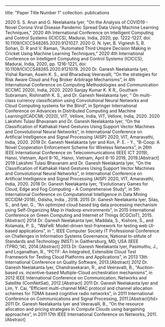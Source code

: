 ---
title: "Paper Title Number 1"
collection: publications

2020	S. S. Arun and G. Neelakanta Iyer, "On the Analysis of COVID19 - Novel Corona Viral Disease Pandemic Spread Data Using Machine Learning Techniques," 2020 4th International Conference on Intelligent Computing and Control Systems (ICICCS), Madurai, India, 2020, pp. 1222-1227, doi: 10.1109/ICICCS48265.2020.9121027.
2020	G. N. Iyer, B. Vignesh S, B. Sohan, D. R and V. Raman, "Automated Third Umpire Decision Making in Cricket Using Machine Learning Techniques," 2020 4th International Conference on Intelligent Computing and Control Systems (ICICCS), Madurai, India, 2020, pp. 1216-1221, doi: 10.1109/ICICCS48265.2020.9121078.
2020	Dr. Ganesh Neelakanta Iyer, Vishal Raman, Aswin K. S., and Bharadwaj Veeravalli, “On the strategies for Risk Aware Cloud and Fog Broker Arbitrage Mechanisms”, in 4th International Conference on Computing Methodologies and Communication (ICCMC 2020), India, 2020.
2020	Sanjay Kumar K. K R., Goutham Subramani, Rishinathh K. S., and Dr. Ganesh Neelakanta Iyer, “ On multi-class currency classification using Convolutional Neural Networks and Cloud Computing systems for the Blind”, in Springer International Conference on Advances in Distributed Computing and Machine Learning(ICADCML-2020), VIT, Vellore, India, VIT, Vellore, India, 2020.
2020	Lakshmi Tulasi Bhavanam and Dr. Ganesh Neelakanta Iyer, “On the Classification of Kathakali Hand Gestures Using Support Vector Machines and Convolutional Neural Networks”, in International Conference on Artificial Intelligence and Signal Processing (AISP) 2020, VIT, Amaravathi, India, 2020.
2019	Dr. Ganesh Neelakanta Iyer and Kon, P. E. - Y., “B-Coop: A Novel Cooperation Enforcement Scheme for Wireless Networks”, in 26th IEEE International Conference on Telecommunications (IEEE ICT 2019), Hanoi, Vietnam, April 8-10,, Hanoi, Vietnam, April 8-10 2019, 2019.[Abstract]
2019	Lakshmi Tulasi Bhavanam and Dr. Ganesh Neelakanta Iyer, “On the Classification of Kathakali Hand Gestures Using Support Vector Machines and Convolutional Neural Networks”, in International Conference on Artificial Intelligence and Signal Processing (AISP) 2020, VIT, Amaravathi, India, 2020.
2018	Dr. Ganesh Neelakanta Iyer, “Evolutionary Games for Cloud, Edge and Fog Computing – A Comprehensive Study”, in 5th International Conference on Computational Intelligence in Data Mining (ICCIDM-2018), Odisha, India , 2018.
2015	Dr. Ganesh Neelakanta Iyer, Silas, S., and Iyer, G., “An optimized cloud based big data processing mechanism using Self-Organizing Map in Hadoop environments”, in 2015 International Conference on Green Computing and Internet of Things (ICGCIoT), 2015.[Abstract]
2014	Dr. Ganesh Neelakanta Iyer, Maddala, S., Kishore, S., and Kolamala, P. S., “WaFeR: Model-driven test-framework for testing web UI-based applications”, in ", IEEE Computer Society IT Professional Conference on Challenges in Information Systems Governance, National In-stitute of Standards and Technology (NIST) in Gaithersburg, MD, USA (IEEE ITPRO,'14), 2014.[Abstract]
2013	Dr. Ganesh Neelakanta Iyer, Pasimuthu, J., and Loganathan, R., “PCTF: An Integrated, Extensible Cloud Test Framework for Testing Cloud Platforms and Applications”, in 2013 13th International Conference on Quality Software, 2013.[Abstract]
2012	Dr. Ganesh Neelakanta Iyer, Chandrasekaran, R., and Veeravalli, B., “Auction-based vs. incentive-based Multiple-Cloud orchestration mechanisms”, in 2012 IEEE International Conference on Communication, Networks and Satellite (ComNetSat), 2012.[Abstract]
2011	Dr. Ganesh Neelakanta Iyer and Lim, Y. Cai, “Efficient multi-channel MAC protocol and channel allocation schemes for TDMA based cognitive radio networks”, in 2011 International Conference on Communications and Signal Processing, 2011.[Abstract]/td>
2011	Dr. Ganesh Neelakanta Iyer and Veeravalli, B., “On the resource allocation and pricing strategies in Compute Clouds using bargaining approaches”, in 2011 17th IEEE International Conference on Networks, 2011.[Abstract]
